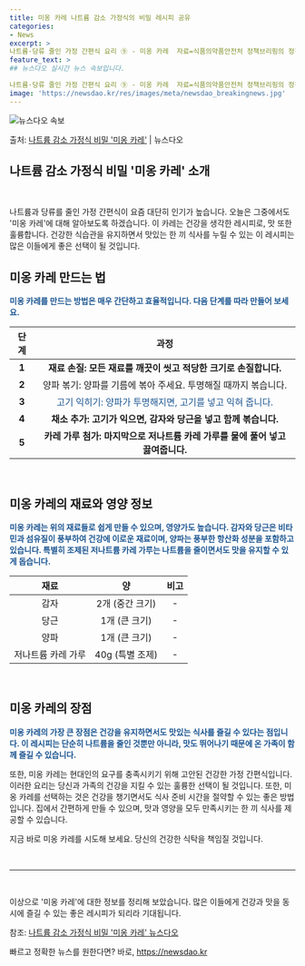 ```yaml
---
title: 미옹 카레 나트륨 감소 가정식의 비밀 레시피 공유
categories:
- News
excerpt: >
나트륨·당류 줄인 가정 간편식 요리 ⑨ - 미옹 카레  자료=식품의약품안전처 정책브리핑의 정책뉴스자료는 「공…
feature_text: >
## 뉴스다오 실시간 뉴스 속보입니다.

나트륨·당류 줄인 가정 간편식 요리 ⑨ - 미옹 카레  자료=식품의약품안전처 정책브리핑의 정책뉴스자료는 「공…
image: 'https://newsdao.kr/res/images/meta/newsdao_breakingnews.jpg'
---
```


![뉴스다오 속보](https://newsdao.kr/res/images/meta/newsdao_breakingnews.jpg)

<p>출처: <a href="https://newsdao.kr/4603" rel="dofollow">나트륨 감소 가정식 비밀 '미옹 카레'</a> | 뉴스다오</p>

<h2>나트륨 감소 가정식 비밀 '미옹 카레' 소개</h2>

<p data-ke-size="size16">&nbsp;</p>

<p>나트륨과 당류를 줄인 가정 간편식이 요즘 대단히 인기가 높습니다. 오늘은 그중에서도 '미옹 카레'에 대해 알아보도록 하겠습니다. 이 카레는 건강을 생각한 레시피로, 맛 또한 훌륭합니다. 건강한 식습관을 유지하면서 맛있는 한 끼 식사를 누릴 수 있는 이 레시피는 많은 이들에게 좋은 선택이 될 것입니다.<br></p>

<h2 data-ke-size="size26">미옹 카레 만드는 법</h2>

<p><b><span style="color: #1a5490;">미옹 카레를 만드는 방법은 매우 간단하고 효율적입니다. 다음 단계를 따라 만들어 보세요.</span></b></p>

<table>
	<thead>
		<tr>
			<th style="text-align: center;">단계</th>
			<th style="text-align: center;">과정</th>
		</tr>
	</thead>
	<tbody>
		<tr>
			<td style="text-align: center; height: 17px;"><b>1</b></td>
			<td style="text-align: center; height: 17px;"><b>재료 손질: 모든 재료를 깨끗이 씻고 적당한 크기로 손질합니다.</b></td>
		</tr>
		<tr>
			<td style="text-align: center; height: 17px;"><b>2</b></td>
			<td style="text-align: center;">양파 볶기: 양파를 기름에 볶아 주세요. 투명해질 때까지 볶습니다.</td>
		</tr>
		<tr>
			<td style="text-align: center; height: 17px;"><b>3</b></td>
			<td style="text-align: center;"><span style="color: #1a5490;">고기 익히기: 양파가 투명해지면, 고기를 넣고 익혀 줍니다.</span></td>
		</tr>
		<tr>
			<td style="text-align: center; height: 17px;"><b>4</b></td>
			<td style="text-align: center;"><b>채소 추가: 고기가 익으면, 감자와 당근을 넣고 함께 볶습니다.</b></td>
		</tr>
		<tr>
			<td style="text-align: center; height: 17px;"><b>5</b></td>
			<td style="text-align: center;"><b>카레 가루 첨가: 마지막으로 저나트륨 카레 가루를 물에 풀어 넣고 끓여줍니다.</b></td>
		</tr>
	</tbody>
</table>

<p data-ke-size="size16">&nbsp;</p>

<h2 data-ke-size="size26">미옹 카레의 재료와 영양 정보</h2>

<p><b><span style="color: #1a5490;">미옹 카레는 위의 재료들로 쉽게 만들 수 있으며, 영양가도 높습니다. 감자와 당근은 비타민과 섬유질이 풍부하여 건강에 이로운 재료이며, 양파는 풍부한 항산화 성분을 포함하고 있습니다. 특별히 조제된 저나트륨 카레 가루는 나트륨을 줄이면서도 맛을 유지할 수 있게 돕습니다.</span></b></p>

<table>
	<thead>
		<tr>
			<th style="text-align: center;">재료</th>
			<th style="text-align: center;">양</th>
			<th style="text-align: center;">비고</th>
		</tr>
	</thead>
	<tbody>
		<tr>
			<td style="text-align: center;">감자</td>
			<td style="text-align: center;">2개 (중간 크기)</td>
			<td style="text-align: center;">-</td>
		</tr>
		<tr>
			<td style="text-align: center;">당근</td>
			<td style="text-align: center;">1개 (큰 크기)</td>
			<td style="text-align: center;">-</td>
		</tr>
		<tr>
			<td style="text-align: center;">양파</td>
			<td style="text-align: center;">1개 (큰 크기)</td>
			<td style="text-align: center;">-</td>
		</tr>
		<tr>
			<td style="text-align: center;">저나트륨 카레 가루</td>
			<td style="text-align: center;">40g (특별 조제)</td>
			<td style="text-align: center;">-</td>
		</tr>
	</tbody>
</table>

<p data-ke-size="size16">&nbsp;</p>

<h2 data-ke-size="size26">미옹 카레의 장점</h2>

<p><b><span style="color: #1a5490;">미옹 카레의 가장 큰 장점은 건강을 유지하면서도 맛있는 식사를 즐길 수 있다는 점입니다. 이 레시피는 단순히 나트륨을 줄인 것뿐만 아니라, 맛도 뛰어나기 때문에 온 가족이 함께 즐길 수 있습니다.</span></b></p>

<p>또한, 미옹 카레는 현대인의 요구를 충족시키기 위해 고안된 건강한 가정 간편식입니다. 이러한 요리는 당신과 가족의 건강을 지킬 수 있는 훌륭한 선택이 될 것입니다. 또한, 미옹 카레를 선택하는 것은 건강을 챙기면서도 식사 준비 시간을 절약할 수 있는 좋은 방법입니다. 집에서 간편하게 만들 수 있으며, 맛과 영양을 모두 만족시키는 한 끼 식사를 제공할 수 있습니다.</p>

<p>지금 바로 미옹 카레를 시도해 보세요. 당신의 건강한 식탁을 책임질 것입니다.</p>

<p data-ke-size="size16">&nbsp;</p>

<hr>

<p data-ke-size="size16">&nbsp;</p>

<p>이상으로 '미옹 카레'에 대한 정보를 정리해 보았습니다. 많은 이들에게 건강과 맛을 동시에 즐길 수 있는 좋은 레시피가 되리라 기대됩니다.</p>

<p>참조: <a href="https://newsdao.kr/4603">나트륨 감소 가정식 비밀 '미옹 카레' 뉴스다오</a></p> 

빠르고 정확한 뉴스를 원한다면? 바로, <a href="https://newsdao.kr" rel="dofollow">https://newsdao.kr</a>


    
